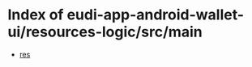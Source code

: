 # Index of eudi-app-android-wallet-ui/resources-logic/src/main

- [res](/eudi-app-android-wallet-ui/resources-logic/src/main/res/)